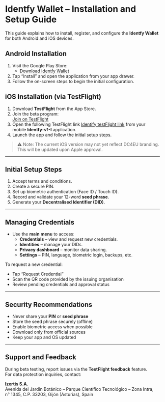 # Identfy Wallet – Installation and Setup Guide

This guide explains how to install, register, and configure the **Identfy Wallet** for both Android and iOS devices.

## Android Installation

1. Visit the Google Play Store:
   - [Download Identfy Wallet](https://play.google.com/store/apps/details?id=com.identfydc4eu.app)
2. Tap “Install” and open the application from your app drawer.
3. Follow the on-screen steps to begin the initial configuration.

## iOS Installation (via TestFlight)

1. Download **TestFlight** from the App Store.
2. Join the beta program:  
   [Join on TestFlight](https://testflight.apple.com/join/tpUBUZUK)
3. Open the following TestFlight link [Identify testFlight link](https://testflight.apple.com/join/tpUBUZUK) from your mobile  **Identfy-v1-I** application.
4. Launch the app and follow the initial setup steps.

> ⚠️ Note: The current iOS version may not yet reflect DC4EU branding. This will be updated upon Apple approval.

---

## Initial Setup Steps

1. Accept terms and conditions.
2. Create a secure PIN.
3. Set up biometric authentication (Face ID / Touch ID).
4. Record and validate your 12-word **seed phrase**.
5. Generate your **Decentralised Identifier (DID)**.

---

## Managing Credentials

- Use the **main menu** to access:
  - **Credentials** – view and request new credentials.
  - **Identities** – manage your DIDs.
  - **Privacy dashboard** – monitor data sharing.
  - **Settings** – PIN, language, biometric login, backups, etc.

To request a new credential:
- Tap “Request Credential”
- Scan the QR code provided by the issuing organisation
- Review pending credentials and approval status

---

## Security Recommendations

- Never share your **PIN** or **seed phrase**
- Store the seed phrase securely (offline)
- Enable biometric access when possible
- Download only from official sources
- Keep your app and OS updated

---

## Support and Feedback

During beta testing, report issues via the **TestFlight feedback** feature.  
For data protection inquiries, contact:

**Izertis S.A.**  
Avenida del Jardín Botánico – Parque Científico Tecnológico – Zona Intra,  
n° 1345, C.P. 33203, Gijón (Asturias), Spain
